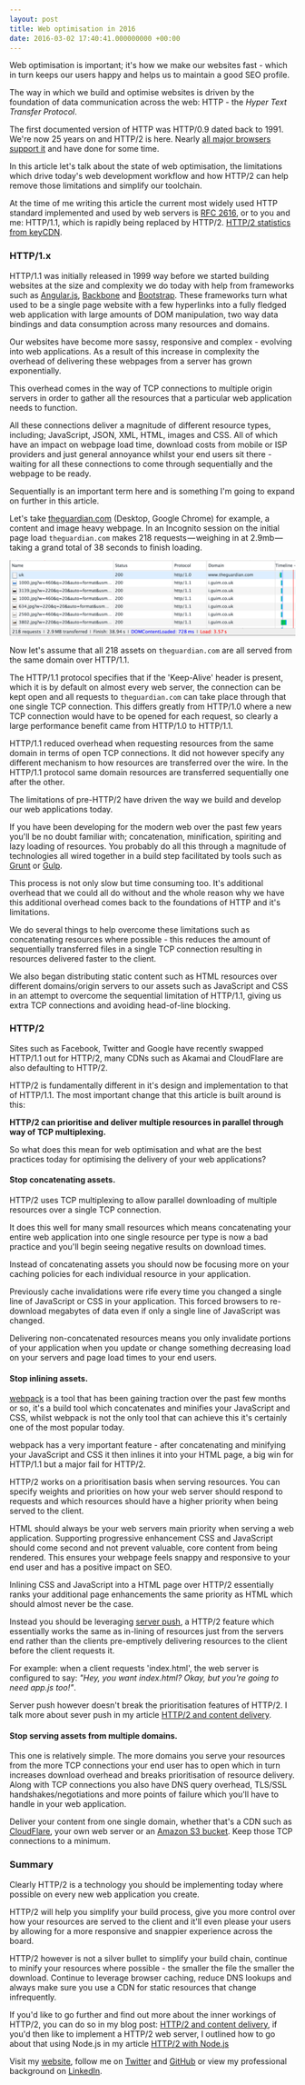 ```yaml
---
layout: post
title: Web optimisation in 2016
date: 2016-03-02 17:40:41.000000000 +00:00
---
```

Web optimisation is important; it's how we make our websites fast - which in turn keeps our users happy and helps us to maintain a good SEO profile.

The way in which we build and optimise websites is driven by the foundation of data communication across the web: HTTP - the *Hyper Text Transfer Protocol*. 

The first documented version of HTTP was HTTP/0.9 dated back to 1991. We're now 25 years on and HTTP/2 is here. Nearly [all major browsers support it](http://caniuse.com/#feat=http2) and have done for some time. 

In this article let's talk about the state of web optimisation, the limitations which drive today's web development workflow and how HTTP/2 can help remove those limitations and simplify our toolchain.

At the time of me writing this article the current most widely used HTTP standard implemented and used by web servers is [RFC 2616](https://tools.ietf.org/html/rfc2616), or to you and me: HTTP/1.1, which is rapidly being replaced by HTTP/2. [HTTP/2 statistics from keyCDN](https://www.keycdn.com/blog/http2-statistics/). 

### HTTP/1.x

HTTP/1.1 was initially released in 1999 way before we started building websites at the size and complexity we do today with help from frameworks such as [Angular.js](https://angular.io/), [Backbone](http://backbonejs.org/) and [Bootstrap](http://getbootstrap.com/). These frameworks turn what used to be a single page website with a few hyperlinks into a fully fledged web application with large amounts of DOM manipulation, two way data bindings and data consumption across many resources and domains.

Our websites have become more sassy, responsive and complex - evolving into web applications. As a result of this increase in complexity the overhead of delivering these webpages from a server has grown exponentially. 

This overhead comes in the way of TCP connections to multiple origin servers in order to gather all the resources that a particular web application needs to function.

All these connections deliver a magnitude of different resource types, including; JavaScript, JSON, XML, HTML, images and CSS. All of which have an impact on webpage load time, download costs from mobile or ISP providers and just general annoyance whilst your end users sit there - waiting for all these connections to come through sequentially and the webpage to be ready. 

Sequentially is an important term here and is something I'm going to expand on further in this article.

Let's take [theguardian.com](http://www.theguardian.com/uk) (Desktop, Google Chrome) for example, a content and image heavy webpage. In an Incognito session on the initial page load  `theguardian.com` makes 218 requests — weighing in at 2.9mb — taking a grand total of 38 seconds to finish loading.

![](/images/webpage-load.png)

Now let's assume that all 218 assets on `theguardian.com` are all served from the same domain over HTTP/1.1. 

The HTTP/1.1 protocol specifies that if the 'Keep-Alive' header is present, which it is by default on almost every web server, the connection can be kept open and all requests to `theguardian.com` can take place through that one single TCP connection. This differs greatly from HTTP/1.0 where a new TCP connection would have to be opened for each request, so clearly a large performance benefit came from HTTP/1.0 to HTTP/1.1.

HTTP/1.1 reduced overhead when requesting resources from the same domain in terms of open TCP connections. It did not however specify any different mechanism to how resources are transferred over the wire. In the HTTP/1.1 protocol same domain resources are transferred sequentially one after the other.

The limitations of pre-HTTP/2 have driven the way we build and develop our web applications today. 

If you have been developing for the modern web over the past few years you'll be no doubt familiar with; concatenation, minification, spiriting and lazy loading of resources. You probably do all this through a magnitude of technologies all wired together in a build step facilitated by tools such as [Grunt](http://gruntjs.com/) or [Gulp](http://gulpjs.com/).  

This process is not only slow but time consuming too. It's additional overhead that we could all do without and the whole reason why we have this additional overhead comes back to the foundations of HTTP and it's limitations. 

We do several things to help overcome these limitations such as concatenating resources where possible - this reduces the amount of sequentially transferred files in a single TCP connection resulting in resources delivered faster to the client. 

We also began distributing static content such as HTML resources over different domains/origin servers to our assets such as JavaScript and CSS in an attempt to overcome the sequential limitation of HTTP/1.1, giving us extra TCP connections and avoiding head-of-line blocking.

### HTTP/2

Sites such as Facebook, Twitter and Google have recently swapped HTTP/1.1 out for HTTP/2, many CDNs such as Akamai and CloudFlare are also defaulting to HTTP/2. 

HTTP/2 is fundamentally different in it's design and implementation to that of HTTP/1.1. The most important change that this article is built around is this: 

**HTTP/2 can prioritise and deliver multiple resources in parallel through way of TCP multiplexing.**

So what does this mean for web optimisation and what are the best practices today for optimising the delivery of your web applications? 

#### Stop concatenating assets.

HTTP/2 uses TCP multiplexing to allow parallel downloading of multiple resources over a single TCP connection. 

It does this well for many small resources which means concatenating your entire web application into one single resource per type is now a bad practice and you'll begin seeing negative results on download times.

Instead of concatenating assets you should now be focusing more on your caching policies for each individual resource in your application. 

Previously cache invalidations were rife every time you changed a single line of JavaScript or CSS in your application. This forced browsers to re-download megabytes of data even if only a single line of JavaScript was changed. 

Delivering non-concatenated resources means you only invalidate portions of your application when you update or change something decreasing load on your servers and page load times to your end users.

#### Stop inlining assets.

[webpack](https://webpack.github.io/) is a tool that has been gaining traction over the past few months or so, it's a build tool which concatenates and minifies your JavaScript and CSS, whilst webpack is not the only tool that can achieve this it's certainly one of the most popular today.

webpack has a very important feature - after concatenating and minifying your JavaScript and CSS it then inlines it into your HTML page, a big win for HTTP/1.1 but a major fail for HTTP/2.

HTTP/2 works on a prioritisation basis when serving resources. You can specify weights and priorities on how your web server should respond to requests and which resources should have a higher priority when being served to the client.

HTML should always be your web servers main priority when serving a web application. Supporting progressive enhancement CSS and JavaScript should come second and not prevent valuable, core content from being rendered. This ensures your webpage feels snappy and responsive to your end user and has a positive impact on SEO. 

Inlining CSS and JavaScript into a HTML page over HTTP/2 essentially ranks your additional page enhancements the same priority as HTML which should almost never be the case. 

Instead you should be leveraging [server push](https://tools.ietf.org/html/rfc7540#section-8.2), a HTTP/2 feature which essentially works the same as in-lining of resources just from the servers end rather than the clients pre-emptively delivering resources to the client before the client requests it. 

For example: when a client requests 'index.html', the web server is configured to say: *"Hey, you want index.html? Okay, but you're going to need app.js too!"*. 

Server push however doesn't break the prioritisation features of HTTP/2. I talk more about sever push in my article [HTTP/2 and content delivery](https://blog.jacob.uk.com/http-2-and-content-delivery/).

#### Stop serving assets from multiple domains.

This one is relatively simple. The more domains you serve your resources from the more TCP connections your end user has to open which in turn increases download overhead and breaks prioritisation of resource delivery. Along with TCP connections you also have DNS query overhead, TLS/SSL handshakes/negotiations and more points of failure which you'll have to handle in your web application.

Deliver your content from one single domain, whether that's a CDN such as [CloudFlare](https://cloudflare.com), your own web server or an [Amazon S3 bucket](https://aws.amazon.com/s3). Keep those TCP connections to a minimum.

### Summary

Clearly HTTP/2 is a technology you should be implementing today where possible on every new web application you create. 

HTTP/2 will help you simplify your build process, give you more control over how your resources are served to the client and it'll even please your users by allowing for a more responsive and snappier experience across the board.

HTTP/2 however is not a silver bullet to simplify your build chain, continue to minify your resources where possible - the smaller the file the smaller the download. Continue to leverage browser caching, reduce DNS lookups and always make sure you use a CDN for static resources that change infrequently.
 
If you'd like to go further and find out more about the inner workings of HTTP/2, you can do so in my blog post: [HTTP/2 and content delivery](https://blog.jacob.uk.com/http-2-and-content-delivery/), if you'd then like to implement a HTTP/2 web server, I outlined how to go about that using Node.js in my article [HTTP/2 with Node.js](https://blog.jacob.uk.com/http-2-with-node-js/)

Visit my [website](https://www.jacob.uk.com), follow me on [Twitter](https://twitter.com/imjacobclark) and [GitHub](https://github.com/imjacobclark) or view my professional background on [LinkedIn](https://uk.linkedin.com/in/imjacobclark).
